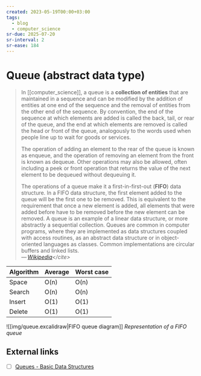 ```yaml
---
created: 2023-05-19T00:00+03:00
tags:
  - blog
  - computer_science
sr-due: 2025-07-20
sr-interval: 2
sr-ease: 184
---
```


# Queue (abstract data type)

> In [[computer_science]], a queue is a **collection of entities** that are
> maintained in a sequence and can be modified by the addition of entities at
> one end of the sequence and the removal of entities from the other end of the
> sequence. By convention, the end of the sequence at which elements are added
> is called the back, tail, or rear of the queue, and the end at which elements
> are removed is called the head or front of the queue, analogously to the words
> used when people line up to wait for goods or services.
>
> The operation of adding an element to the rear of the queue is known as
> enqueue, and the operation of removing an element from the front is known as
> dequeue. Other operations may also be allowed, often including a peek or front
> operation that returns the value of the next element to be dequeued without
> dequeuing it.
>
> The operations of a queue make it a first-in-first-out (**FIFO**) data
> structure. In a FIFO data structure, the first element added to the queue will
> be the first one to be removed. This is equivalent to the requirement that
> once a new element is added, all elements that were added before have to be
> removed before the new element can be removed. A queue is an example of a
> linear data structure, or more abstractly a sequential collection. Queues are
> common in computer programs, where they are implemented as data structures
> coupled with access routines, as an abstract data structure or in
> object-oriented languages as classes. Common implementations are circular
> buffers and linked lists.\
> — <cite>[Wikipedia](https://en.wikipedia.org/wiki/Queue_\(abstract_data_type\))</cite>

| Algorithm | Average | Worst case |
| --------- | ------- | ---------- |
| Space     | O(n)    | O(n)       |
| Search    | O(n)    | O(n)       |
| Insert    | O(1)    | O(1)       |
| Delete    | O(1)    | O(1)       |

![[img/queue.excalidraw|FIFO queue diagram]]
_Representation of a FIFO queue_

## External links

- [ ] [Queues - Basic Data Structures](https://www.coursera.org/lecture/data-structures/queues-EShpq)
